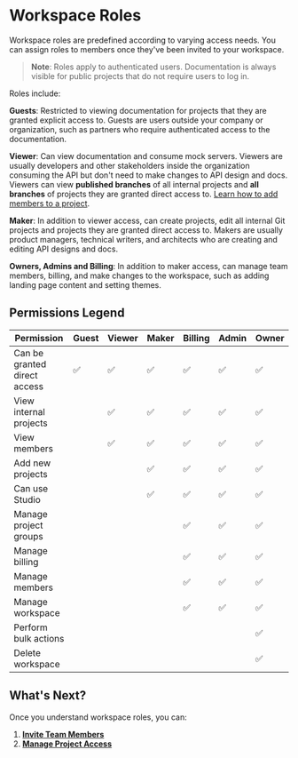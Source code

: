 # Workspace Roles

Workspace roles are predefined according to varying access needs. You can assign roles to members once they've been invited to your workspace. 

> **Note**: Roles apply to authenticated users. Documentation is always visible for public projects that do not require users to log in.

Roles include: 

**Guests**: Restricted to viewing documentation for projects that they are granted explicit access to. Guests are users outside your company or organization, such as partners who require authenticated access to the documentation. 

**Viewer**: Can view documentation and consume mock servers. Viewers are usually developers and other stakeholders inside the organization consuming the API but don't need to make changes to API design and docs. Viewers can view **published branches** of all internal projects and **all branches** of projects they are granted direct access to. [Learn how to add members to a project](l.project-roles.md).

**Maker**: In addition to viewer access, can create projects, edit all internal Git projects and projects they are granted direct access to. Makers are usually product managers, technical writers, and architects who are creating and editing API designs and docs.

**Owners, Admins and Billing**: In addition to maker access, can manage team members, billing, and make changes to the workspace, such as adding landing page content and setting themes.

## Permissions Legend

 Permission         | Guest | Viewer | Maker | Billing | Admin | Owner |
|---------------------------|-------|-------|--------|--------|--------|--------|
| Can be granted direct access | ✅ | ✅ | ✅ | ✅ | ✅ | ✅
| View internal projects       |     | ✅ | ✅ | ✅ | ✅ | ✅ |
| View members                 |     | ✅ | ✅ | ✅ | ✅ | ✅ |
| Add new projects             |     |     | ✅ | ✅ | ✅ | ✅ |
| Can use Studio               |     |     | ✅ | ✅ | ✅ | ✅ |
| Manage project groups        |     |     |    | ✅ | ✅ | ✅ |
| Manage billing               |     |     |    | ✅ | ✅ | ✅ |
| Manage members               |     |     |    | ✅ | ✅ | ✅ |
| Manage workspace             |     |     |    | ✅ | ✅ | ✅ |
| Perform bulk actions         |     |     |    |     |    | ✅ | 
| Delete workspace             |     |     |    |     |    | ✅ |   

## What's Next?

Once you understand workspace roles, you can: 

1. [**Invite Team Members**](d.inviting-your-team.md)
2. [**Manage Project Access**](l.project-roles.md)